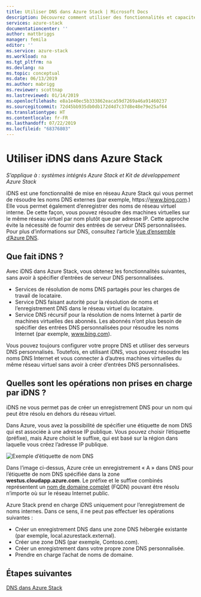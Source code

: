 ```yaml
---
title: Utiliser DNS dans Azure Stack | Microsoft Docs
description: Découvrez comment utiliser des fonctionnalités et capacités iDNS dans Azure Stack.
services: azure-stack
documentationcenter: ''
author: mattbriggs
manager: femila
editor: ''
ms.service: azure-stack
ms.workload: na
ms.tgt_pltfrm: na
ms.devlang: na
ms.topic: conceptual
ms.date: 06/13/2019
ms.author: mabrigg
ms.reviewer: scottnap
ms.lastreviewed: 01/14/2019
ms.openlocfilehash: e8a1e40ec5b333862eaca59d7269a46a91460237
ms.sourcegitcommit: 72d45bb935db0db172d4d7c37d8e48e79e25af64
ms.translationtype: HT
ms.contentlocale: fr-FR
ms.lasthandoff: 07/22/2019
ms.locfileid: "68376803"
---
```

# <a name="use-idns-in-azure-stack"></a>Utiliser iDNS dans Azure Stack 

*S’applique à : systèmes intégrés Azure Stack et Kit de développement Azure Stack*

iDNS est une fonctionnalité de mise en réseau Azure Stack qui vous permet de résoudre les noms DNS externes (par exemple, https:\//www.bing.com.) Elle vous permet également d’enregistrer des noms de réseau virtuel interne. De cette façon, vous pouvez résoudre des machines virtuelles sur le même réseau virtuel par nom plutôt que par adresse IP. Cette approche évite la nécessité de fournir des entrées de serveur DNS personnalisées. Pour plus d’informations sur DNS, consultez l’article [Vue d’ensemble d’Azure DNS](https://docs.microsoft.com/azure/dns/dns-overview).

## <a name="what-does-idns-do"></a>Que fait iDNS ?

Avec iDNS dans Azure Stack, vous obtenez les fonctionnalités suivantes, sans avoir à spécifier d’entrées de serveur DNS personnalisées.

- Services de résolution de noms DNS partagés pour les charges de travail de locataire.
- Service DNS faisant autorité pour la résolution de noms et l’enregistrement DNS dans le réseau virtuel du locataire.
- Service DNS récursif pour la résolution de noms Internet à partir de machines virtuelles des abonnés. Les abonnés n’ont plus besoin de spécifier des entrées DNS personnalisées pour résoudre les noms Internet (par exemple, www.bing.com).

Vous pouvez toujours configurer votre propre DNS et utiliser des serveurs DNS personnalisés. Toutefois, en utilisant iDNS, vous pouvez résoudre les noms DNS Internet et vous connecter à d’autres machines virtuelles du même réseau virtuel sans avoir à créer d’entrées DNS personnalisées.

## <a name="what-doesnt-idns-do"></a>Quelles sont les opérations non prises en charge par iDNS ?

iDNS ne vous permet pas de créer un enregistrement DNS pour un nom qui peut être résolu en dehors du réseau virtuel.

Dans Azure, vous avez la possibilité de spécifier une étiquette de nom DNS qui est associée à une adresse IP publique. Vous pouvez choisir l’étiquette (préfixe), mais Azure choisit le suffixe, qui est basé sur la région dans laquelle vous créez l’adresse IP publique.

![Exemple d’étiquette de nom DNS](media/azure-stack-understanding-dns-in-tp2/image3.png)

Dans l’image ci-dessus, Azure crée un enregistrement « A » dans DNS pour l’étiquette de nom DNS spécifiée dans la zone **westus.cloudapp.azure.com**. Le préfixe et le suffixe combinés représentent un [nom de domaine complet](https://en.wikipedia.org/wiki/Fully_qualified_domain_name) (FQDN) pouvant être résolu n’importe où sur le réseau Internet public.

Azure Stack prend en charge iDNS uniquement pour l’enregistrement de noms internes. Dans ce sens, il ne peut pas effectuer les opérations suivantes :

- Créer un enregistrement DNS dans une zone DNS hébergée existante (par exemple, local.azurestack.external).
- Créer une zone DNS (par exemple, Contoso.com).
- Créer un enregistrement dans votre propre zone DNS personnalisée.
- Prendre en charge l’achat de noms de domaine.

## <a name="next-steps"></a>Étapes suivantes

[DNS dans Azure Stack](azure-stack-dns.md)
